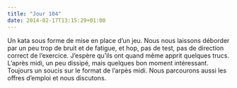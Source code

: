 ```yaml
---
title: "Jour 104"
date: 2014-02-17T13:15:29+01:00
---
```


Un kata sous forme de mise en place d’un jeu. Nous nous laissons
déborder par un peu trop de bruit et de fatigue, et hop, pas de test,
pas de direction correct de l’exercice. J’espère qu’ils ont quand même
apprit quelques trucs. L’après midi, un peu dissipé, mais quelques bon
moment intéressant. Toujours un soucis sur le format de l’arpès midi.
Nous parcourons aussi les offres d’emploi et nous discutons.


